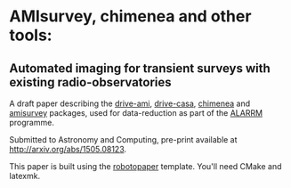 AMIsurvey, chimenea and other tools:
====================================
Automated imaging for transient surveys with existing radio-observatories
-------------------------------------------------------------------------


A draft paper describing the [drive-ami](https://github.com/timstaley/drive-ami),
[drive-casa](https://github.com/timstaley/drive-casa), 
[chimenea](https://github.com/timstaley/chimenea) and 
[amisurvey](https://github.com/timstaley/amisurvey) packages, 
used for data-reduction as part of the [ALARRM](http://4pisky.org/projects/#ALARRM) programme.

Submitted to Astronomy and Computing, pre-print available at http://arxiv.org/abs/1505.08123.

This paper is built using the [robotopaper](https://github.com/timstaley/robotopaper) template. 
You'll need CMake and latexmk.
